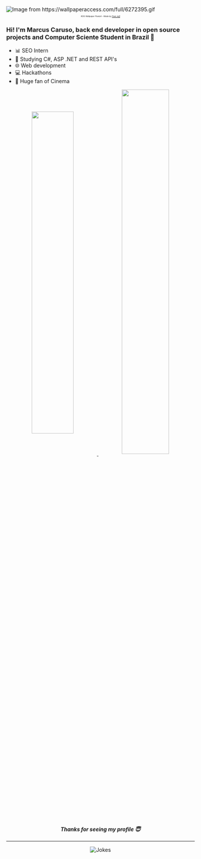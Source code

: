 <img src="https://github.com/SorrisoPraFoto/SorrisoPraFoto/blob/main/src/6272395.gif" alt="Image from https://wallpaperaccess.com/full/6272395.gif">
<h6 align="center" style="font-size: 5px">ROG Wallpaper Pixelart - Made by <a href="https://www.artstation.com/pixeljeff1995">Pixel Jeff</a></h6>
<h3>Hi! I'm Marcus Caruso, back end developer in open source projects and Computer Sciente Student in Brazil 🧡</h3>

- 📊 SEO Intern
- 🌱 Studying C#, ASP .NET and REST API's
- 🌐 Web development
- 💻 Hackathons
- 🎥 Huge fan of Cinema 

<div align="center">
  <a href="https://github.com/SorrisoPraFoto">
  <img width="47%" align="center" src="https://github-readme-stats.vercel.app/api?username=SorrisoPraFoto&text_color=0bceda&show_icons=true&title_color=ff5c81&theme=radical&include_all_commits=true&hide_border=false&border_color=ff5c81"/>
  </a>
  <a href="https://github.com/SorrisoPraFoto/Edis">
    <img width="50%" align="center" src="https://github-readme-stats.vercel.app/api/pin/?username=SorrisoPraFoto&repo=Edis&text_color=0bceda&title_color=ff5c81&theme=radical&hide_border=false&border_color=ff5c81" />
  </a>
</div>

<h5 align="center">Thanks for seeing my profile 😇</h3>

---
<div align="center">
  <img src="https://readme-jokes.vercel.app/api?theme=dracula&borderColor=%230ff5c81&textColor=%2300bceda" alt="Jokes" />
</div>
